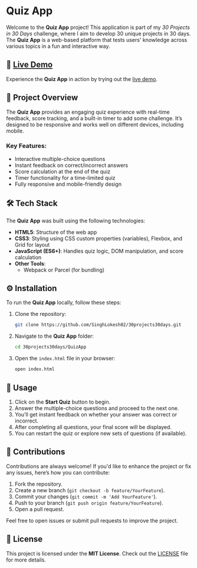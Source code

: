 # Quiz App

Welcome to the **Quiz App** project! This application is part of my *30 Projects in 30 Days* challenge, where I aim to develop 30 unique projects in 30 days. The **Quiz App** is a web-based platform that tests users' knowledge across various topics in a fun and interactive way.

## 🔗 [Live Demo](https://quizapp-tau-ebon.vercel.app/)

Experience the **Quiz App** in action by trying out the [live demo](https://quizapp-tau-ebon.vercel.app/).

## 📖 Project Overview

The **Quiz App** provides an engaging quiz experience with real-time feedback, score tracking, and a built-in timer to add some challenge. It’s designed to be responsive and works well on different devices, including mobile.

### Key Features:
- Interactive multiple-choice questions
- Instant feedback on correct/incorrect answers
- Score calculation at the end of the quiz
- Timer functionality for a time-limited quiz
- Fully responsive and mobile-friendly design

## 🛠️ Tech Stack

The **Quiz App** was built using the following technologies:

- **HTML5**: Structure of the web app
- **CSS3**: Styling using CSS custom properties (variables), Flexbox, and Grid for layout
- **JavaScript (ES6+)**: Handles quiz logic, DOM manipulation, and score calculation
- **Other Tools**: 
  - Webpack or Parcel (for bundling)
  
## ⚙️ Installation

To run the **Quiz App** locally, follow these steps:

1. Clone the repository:
    ```bash
    git clone https://github.com/SinghLokesh02/30projects30days.git
    ```

2. Navigate to the **Quiz App** folder:
    ```bash
    cd 30projects30days/QuizApp
    ```

3. Open the `index.html` file in your browser:
    ```bash
    open index.html
    ```

## 🚀 Usage

1. Click on the **Start Quiz** button to begin.
2. Answer the multiple-choice questions and proceed to the next one.
3. You’ll get instant feedback on whether your answer was correct or incorrect.
4. After completing all questions, your final score will be displayed.
5. You can restart the quiz or explore new sets of questions (if available).

## 🤝 Contributions

Contributions are always welcome! If you'd like to enhance the project or fix any issues, here’s how you can contribute:

1. Fork the repository.
2. Create a new branch (`git checkout -b feature/YourFeature`).
3. Commit your changes (`git commit -m 'Add YourFeature'`).
4. Push to your branch (`git push origin feature/YourFeature`).
5. Open a pull request.

Feel free to open issues or submit pull requests to improve the project.

## 📜 License

This project is licensed under the **MIT License**. Check out the [LICENSE](../LICENSE) file for more details.

 